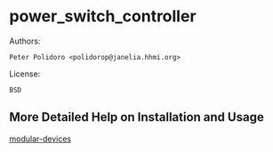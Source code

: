 # power_switch_controller

Authors:

    Peter Polidoro <polidorop@janelia.hhmi.org>

License:

    BSD

## More Detailed Help on Installation and Usage

[modular-devices](https://github.com/janelia-modular-devices/modular-devices)
